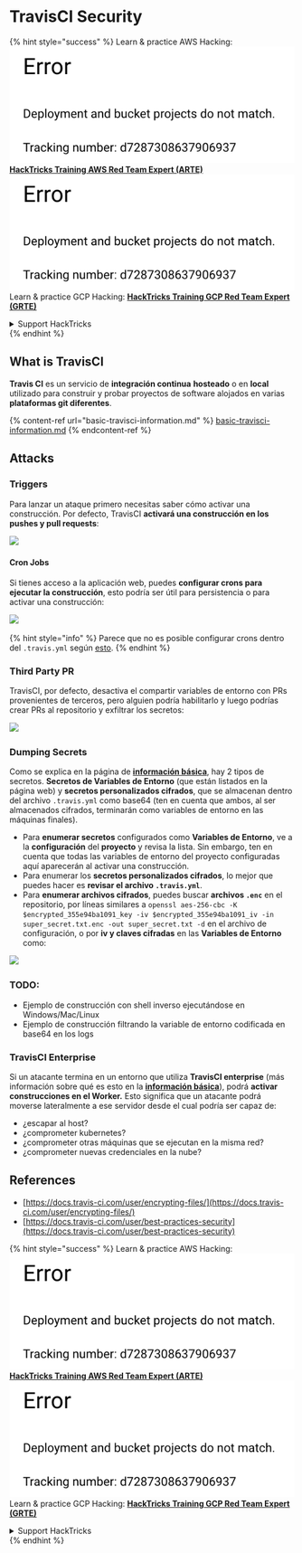 # TravisCI Security

{% hint style="success" %}
Learn & practice AWS Hacking:<img src="../../.gitbook/assets/image (1) (1).png" alt="" data-size="line">[**HackTricks Training AWS Red Team Expert (ARTE)**](https://training.hacktricks.xyz/courses/arte)<img src="../../.gitbook/assets/image (1) (1).png" alt="" data-size="line">\
Learn & practice GCP Hacking: <img src="../../.gitbook/assets/image (2).png" alt="" data-size="line">[**HackTricks Training GCP Red Team Expert (GRTE)**<img src="../../.gitbook/assets/image (2).png" alt="" data-size="line">](https://training.hacktricks.xyz/courses/grte)

<details>

<summary>Support HackTricks</summary>

* Check the [**subscription plans**](https://github.com/sponsors/carlospolop)!
* **Join the** 💬 [**Discord group**](https://discord.gg/hRep4RUj7f) or the [**telegram group**](https://t.me/peass) or **follow** us on **Twitter** 🐦 [**@hacktricks\_live**](https://twitter.com/hacktricks\_live)**.**
* **Share hacking tricks by submitting PRs to the** [**HackTricks**](https://github.com/carlospolop/hacktricks) and [**HackTricks Cloud**](https://github.com/carlospolop/hacktricks-cloud) github repos.

</details>
{% endhint %}

## What is TravisCI

**Travis CI** es un servicio de **integración continua** **hosteado** o en **local** utilizado para construir y probar proyectos de software alojados en varias **plataformas git diferentes**.

{% content-ref url="basic-travisci-information.md" %}
[basic-travisci-information.md](basic-travisci-information.md)
{% endcontent-ref %}

## Attacks

### Triggers

Para lanzar un ataque primero necesitas saber cómo activar una construcción. Por defecto, TravisCI **activará una construcción en los pushes y pull requests**:

![](<../../.gitbook/assets/image (145).png>)

#### Cron Jobs

Si tienes acceso a la aplicación web, puedes **configurar crons para ejecutar la construcción**, esto podría ser útil para persistencia o para activar una construcción:

![](<../../.gitbook/assets/image (243).png>)

{% hint style="info" %}
Parece que no es posible configurar crons dentro del `.travis.yml` según [esto](https://github.com/travis-ci/travis-ci/issues/9162).
{% endhint %}

### Third Party PR

TravisCI, por defecto, desactiva el compartir variables de entorno con PRs provenientes de terceros, pero alguien podría habilitarlo y luego podrías crear PRs al repositorio y exfiltrar los secretos:

![](<../../.gitbook/assets/image (208).png>)

### Dumping Secrets

Como se explica en la página de [**información básica**](basic-travisci-information.md), hay 2 tipos de secretos. **Secretos de Variables de Entorno** (que están listados en la página web) y **secretos personalizados cifrados**, que se almacenan dentro del archivo `.travis.yml` como base64 (ten en cuenta que ambos, al ser almacenados cifrados, terminarán como variables de entorno en las máquinas finales).

* Para **enumerar secretos** configurados como **Variables de Entorno**, ve a la **configuración** del **proyecto** y revisa la lista. Sin embargo, ten en cuenta que todas las variables de entorno del proyecto configuradas aquí aparecerán al activar una construcción.
* Para enumerar los **secretos personalizados cifrados**, lo mejor que puedes hacer es **revisar el archivo `.travis.yml`**.
* Para **enumerar archivos cifrados**, puedes buscar **archivos `.enc`** en el repositorio, por líneas similares a `openssl aes-256-cbc -K $encrypted_355e94ba1091_key -iv $encrypted_355e94ba1091_iv -in super_secret.txt.enc -out super_secret.txt -d` en el archivo de configuración, o por **iv y claves cifradas** en las **Variables de Entorno** como:

![](<../../.gitbook/assets/image (81).png>)

### TODO:

* Ejemplo de construcción con shell inverso ejecutándose en Windows/Mac/Linux
* Ejemplo de construcción filtrando la variable de entorno codificada en base64 en los logs

### TravisCI Enterprise

Si un atacante termina en un entorno que utiliza **TravisCI enterprise** (más información sobre qué es esto en la [**información básica**](basic-travisci-information.md#travisci-enterprise)), podrá **activar construcciones en el Worker.** Esto significa que un atacante podrá moverse lateralmente a ese servidor desde el cual podría ser capaz de:

* ¿escapar al host?
* ¿comprometer kubernetes?
* ¿comprometer otras máquinas que se ejecutan en la misma red?
* ¿comprometer nuevas credenciales en la nube?

## References

* [https://docs.travis-ci.com/user/encrypting-files/](https://docs.travis-ci.com/user/encrypting-files/)
* [https://docs.travis-ci.com/user/best-practices-security](https://docs.travis-ci.com/user/best-practices-security)

{% hint style="success" %}
Learn & practice AWS Hacking:<img src="../../.gitbook/assets/image (1) (1).png" alt="" data-size="line">[**HackTricks Training AWS Red Team Expert (ARTE)**](https://training.hacktricks.xyz/courses/arte)<img src="../../.gitbook/assets/image (1) (1).png" alt="" data-size="line">\
Learn & practice GCP Hacking: <img src="../../.gitbook/assets/image (2).png" alt="" data-size="line">[**HackTricks Training GCP Red Team Expert (GRTE)**<img src="../../.gitbook/assets/image (2).png" alt="" data-size="line">](https://training.hacktricks.xyz/courses/grte)

<details>

<summary>Support HackTricks</summary>

* Check the [**subscription plans**](https://github.com/sponsors/carlospolop)!
* **Join the** 💬 [**Discord group**](https://discord.gg/hRep4RUj7f) or the [**telegram group**](https://t.me/peass) or **follow** us on **Twitter** 🐦 [**@hacktricks\_live**](https://twitter.com/hacktricks\_live)**.**
* **Share hacking tricks by submitting PRs to the** [**HackTricks**](https://github.com/carlospolop/hacktricks) and [**HackTricks Cloud**](https://github.com/carlospolop/hacktricks-cloud) github repos.

</details>
{% endhint %}

